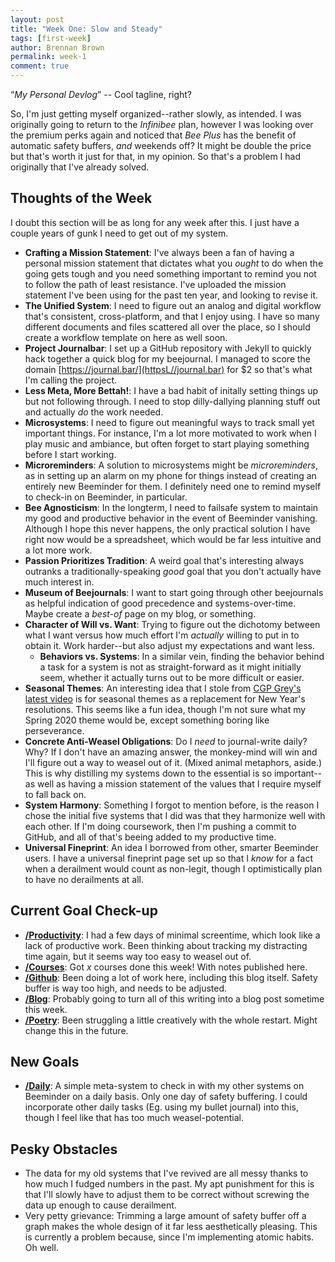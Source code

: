 ```yaml
---
layout: post
title: "Week One: Slow and Steady"
tags: [first-week]
author: Brennan Brown
permalink: week-1
comment: true
---
```


<q>*My Personal Devlog*</q> -- Cool tagline, right?

So, I'm just getting myself organized--rather slowly, as intended. I was originally going to return to the *Infinibee* plan, however I was looking over the premium perks again and noticed that *Bee Plus* has the benefit of automatic safety buffers, *and* weekends off? It might be double the price but that's worth it just for that, in my opinion. So that's a problem I had originally that I've already solved.

Thoughts of the Week
--------------------

I doubt this section will be as long for any week after this. I just have a couple years of gunk I need to get out of my system.

- **Crafting a Mission Statement**: I've always been a fan of having a personal mission statement that dictates what you *ought* to do when the going gets tough and you need something important to remind you not to follow the path of least resistance. I've uploaded the mission statement I've been using for the past ten year, and looking to revise it.
- **The Unified System**: I need to figure out an analog and digital workflow that's consistent, cross-platform, and that I enjoy using. I have so many different documents and files scattered all over the place, so I should create a workflow template on here as well soon.
- **Project Journalbar**: I set up a GitHub repository with Jekyll to quickly hack together a quick blog for my beejournal. I managed to score the domain [https://journal.bar/](httpsL//journal.bar) for $2 so that's what I'm calling the project.
- **Less Meta, More Bettah!**: I have a bad habit of initally setting things up but not following through. I need to stop dilly-dallying planning stuff out and actually *do* the work needed.
- **Microsystems**: I need to figure out meaningful ways to track small yet important things. For instance, I'm a lot more motivated to work when I play music and ambiance, but often forget to start playing something before I start working.
- **Microreminders**: A solution to microsystems might be *microreminders*, as in setting up an alarm on my phone for things instead of creating an entirely new Beeminder for them. I definitely need one to remind myself to check-in on Beeminder, in particular.
- **Bee Agnosticism**: In the longterm, I need to failsafe system to maintain my good and productive behavior in the event of Beeminder vanishing. Although I hope this never happens, the only practical solution I have right now would be a spreadsheet, which would be far less intuitive and a lot more work.
- **Passion Prioritizes Tradition**: A weird goal that's interesting always outranks a traditionally-speaking *good* goal that you don't actually have much interest in. 
- **Museum of Beejournals**: I want to start going through other beejournals as helpful indication of good precedence and systems-over-time. Maybe create a *best-of* page on my blog, or something.
- **Character of Will vs. Want**: Trying to figure out the dichotomy between what I want versus how much effort I'm *actually* willing to put in to obtain it. Work harder--but also adjust my expectations and want less.
	+ **Behaviors vs. Systems**: In a similar vein, finding the behavior behind a task for a system is not as straight-forward as it might initially seem, whether it actually turns out to be more difficult or easier.
- **Seasonal Themes**: An interesting idea that I stole from [CGP Grey's latest video](https://www.youtube.com/watch?v=NVGuFdX5guE) is for seasonal themes as a replacement for New Year's resolutions. This seems like a fun idea, though I'm not sure what my Spring 2020 theme would be, except something boring like perseverance. 
- **Concrete Anti-Weasel Obligations**: Do I *need* to journal-write daily? Why? If I don't have an amazing answer, the monkey-mind will win and I'll figure out a way to weasel out of it. (Mixed animal metaphors, aside.) This is why distilling my systems down to the essential is so important--as well as having a mission statement of the values that I require myself to fall back on.
- **System Harmony**: Something I forgot to mention before, is the reason I chose the initial five systems that I did was that they harmonize well with each other. If I'm doing coursework, then I'm pushing a commit to GitHub, and all of that's beeing added to my productive time. 
- **Universal Fineprint**: An idea I borrowed from other, smarter Beeminder users. I have a universal fineprint page set up so that I *know* for a fact when a derailment would count as non-legit, though I optimistically plan to have no derailments at all.


Current Goal Check-up
---------------------

* **[/Productivity](https://www.beeminder.com/brennanbrown/productivity)**: I had a few days of minimal screentime, which look like a lack of productive work. Been thinking about tracking my distracting time again, but it seems way too easy to weasel out of.
* **[/Courses](https://www.beeminder.com/brennanbrown/courses)**: Got *x* courses done this week! With notes published here.
* **[/Github](https://www.beeminder.com/brennanbrown/github)**: Been doing a lot of work here, including this blog itself. Safety buffer is way too high, and needs to be adjusted.
* **[/Blog](https://www.beeminder.com/brennanbrown/blogging)**: Probably going to turn all of this writing into a blog post sometime this week.
* **[/Poetry](https://beeminder.com/brennanbrown/poetry)**: Been struggling a little creatively with the whole restart. Might change this in the future.

New Goals
---------

* **[/Daily](https://beeminder.com/brennanbrown/daily)**: A simple meta-system to check in with my other systems on Beeminder on a daily basis. Only one day of safety buffering. I could incorporate other daily tasks (Eg. using my bullet journal) into this, though I feel like that has too much weasel-potential. 

Pesky Obstacles
---------------

* The data for my old systems that I've revived are all messy thanks to how much I fudged numbers in the past. My apt punishment for this is that I'll slowly have to adjust them to be correct without screwing the data up enough to cause derailment. 
* Very petty grievance: Trimming a large amount of safety buffer off a graph makes the whole design of it far less aesthetically pleasing. This is currently a problem because, since I'm implementing atomic habits. Oh well.